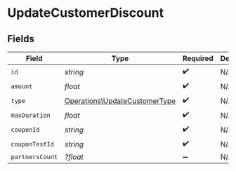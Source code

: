 # UpdateCustomerDiscount


## Fields

| Field                                                                          | Type                                                                           | Required                                                                       | Description                                                                    |
| ------------------------------------------------------------------------------ | ------------------------------------------------------------------------------ | ------------------------------------------------------------------------------ | ------------------------------------------------------------------------------ |
| `id`                                                                           | *string*                                                                       | :heavy_check_mark:                                                             | N/A                                                                            |
| `amount`                                                                       | *float*                                                                        | :heavy_check_mark:                                                             | N/A                                                                            |
| `type`                                                                         | [Operations\UpdateCustomerType](../../Models/Operations/UpdateCustomerType.md) | :heavy_check_mark:                                                             | N/A                                                                            |
| `maxDuration`                                                                  | *float*                                                                        | :heavy_check_mark:                                                             | N/A                                                                            |
| `couponId`                                                                     | *string*                                                                       | :heavy_check_mark:                                                             | N/A                                                                            |
| `couponTestId`                                                                 | *string*                                                                       | :heavy_check_mark:                                                             | N/A                                                                            |
| `partnersCount`                                                                | *?float*                                                                       | :heavy_minus_sign:                                                             | N/A                                                                            |